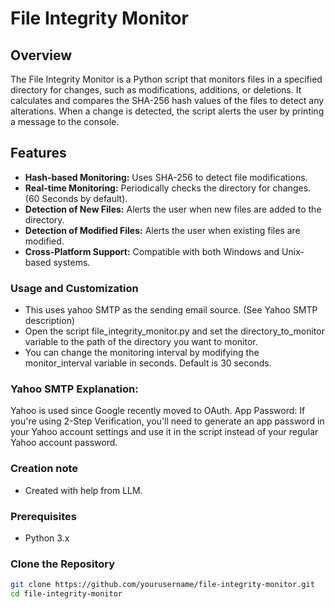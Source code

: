 # File Integrity Monitor

## Overview
The File Integrity Monitor is a Python script that monitors files in a specified directory for changes, such as modifications, additions, or deletions. It calculates and compares the SHA-256 hash values of the files to detect any alterations. When a change is detected, the script alerts the user by printing a message to the console.

## Features
- **Hash-based Monitoring:** Uses SHA-256 to detect file modifications.
- **Real-time Monitoring:** Periodically checks the directory for changes. (60 Seconds by default).
- **Detection of New Files:** Alerts the user when new files are added to the directory.
- **Detection of Modified Files:** Alerts the user when existing files are modified.
- **Cross-Platform Support:** Compatible with both Windows and Unix-based systems.

### Usage and Customization
- This uses yahoo SMTP as the sending email source. (See Yahoo SMTP description)
- Open the script file_integrity_monitor.py and set the directory_to_monitor variable to the path of the directory you want to monitor.
- You can change the monitoring interval by modifying the monitor_interval variable in seconds. Default is 30 seconds.

### Yahoo SMTP Explanation:
Yahoo is used since Google recently moved to OAuth.
App Password: If you're using 2-Step Verification, you'll need to generate an app password in your Yahoo account settings and use it in the script instead of your regular Yahoo account password.


### Creation note
- Created with help from LLM.

### Prerequisites
- Python 3.x

### Clone the Repository
```bash
git clone https://github.com/yourusername/file-integrity-monitor.git
cd file-integrity-monitor
